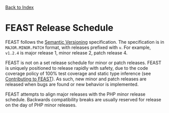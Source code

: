 [Back to Index](index.md)

# FEAST Release Schedule

FEAST follows the [Semantic Versioning](https://semver.org/) specification. The specification is in `MAJOR.MINOR.PATCH`
format, with releases prefixed with `v`. For example, `v1.2.4` is major release 1, minor release 2, patch release 4.

FEAST is not on a set release schedule for minor or patch releases. FEAST is uniquely positioned to release rapidly with
safety, due to the code coverage policy of 100% test coverage and static type inference
(see [Contributing to FEAST](CONTRIBUTING.md)). As such, new minor and patch releases are released when bugs are
found or new behavior is implemented.

FEAST attempts to align major releases with the PHP minor release schedule. Backwards compatibility breaks are
usually reserved for release on the day of PHP minor releases. 

